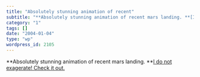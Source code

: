 ```yaml
---
title: "Absolutely stunning animation of recent"
subtitle: "**Absolutely stunning animation of recent mars landing. **[I do not exagerate! Check it out.](http:/..."
category: "1"
tags: []
date: "2004-01-04"
type: "wp"
wordpress_id: 2105
---
```

**Absolutely stunning animation of recent mars landing. **[I do not exagerate! Check it out.](http://marsrovers.jpl.nasa.gov/home/index.html)